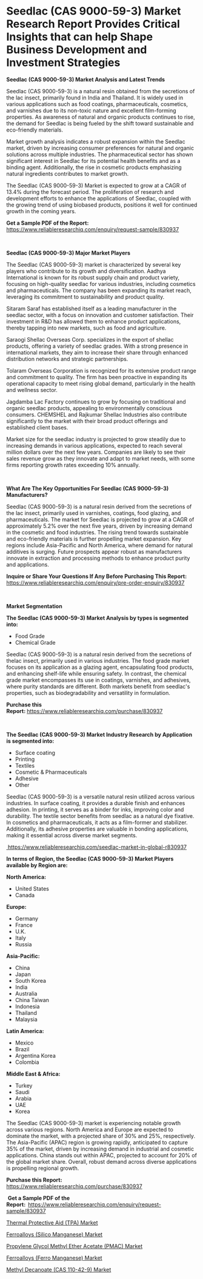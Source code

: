 <p><h1>Seedlac (CAS 9000-59-3) Market Research Report Provides Critical Insights that can help Shape Business Development and Investment Strategies</h1></p><p><strong>Seedlac (CAS 9000-59-3) Market Analysis and Latest Trends</strong></p>
<p><p>Seedlac (CAS 9000-59-3) is a natural resin obtained from the secretions of the lac insect, primarily found in India and Thailand. It is widely used in various applications such as food coatings, pharmaceuticals, cosmetics, and varnishes due to its non-toxic nature and excellent film-forming properties. As awareness of natural and organic products continues to rise, the demand for Seedlac is being fueled by the shift toward sustainable and eco-friendly materials. </p><p>Market growth analysis indicates a robust expansion within the Seedlac market, driven by increasing consumer preferences for natural and organic solutions across multiple industries. The pharmaceutical sector has shown significant interest in Seedlac for its potential health benefits and as a binding agent. Additionally, the rise in cosmetic products emphasizing natural ingredients contributes to market growth. </p><p>The Seedlac (CAS 9000-59-3) Market is expected to grow at a CAGR of 13.4% during the forecast period. The proliferation of research and development efforts to enhance the applications of Seedlac, coupled with the growing trend of using biobased products, positions it well for continued growth in the coming years.</p></p>
<p><strong>Get a Sample PDF of the Report:&nbsp;</strong> <a href="https://www.reliableresearchiq.com/enquiry/request-sample/830937?utm_campaign=1082&utm_medium=2&utm_source=Github&utm_content=ia&utm_term=03042025&utm_id=seedlac-cas-9000-59-3">https://www.reliableresearchiq.com/enquiry/request-sample/830937</a></p>
<p>&nbsp;</p>
<p><strong>Seedlac (CAS 9000-59-3) Major Market Players</strong></p>
<p><p>The Seedlac (CAS 9000-59-3) market is characterized by several key players who contribute to its growth and diversification. Aadhya International is known for its robust supply chain and product variety, focusing on high-quality seedlac for various industries, including cosmetics and pharmaceuticals. The company has been expanding its market reach, leveraging its commitment to sustainability and product quality.</p><p>Sitaram Saraf has established itself as a leading manufacturer in the seedlac sector, with a focus on innovation and customer satisfaction. Their investment in R&D has allowed them to enhance product applications, thereby tapping into new markets, such as food and agriculture.</p><p>Saraogi Shellac Overseas Corp. specializes in the export of shellac products, offering a variety of seedlac grades. With a strong presence in international markets, they aim to increase their share through enhanced distribution networks and strategic partnerships.</p><p>Tolaram Overseas Corporation is recognized for its extensive product range and commitment to quality. The firm has been proactive in expanding its operational capacity to meet rising global demand, particularly in the health and wellness sector. </p><p>Jagdamba Lac Factory continues to grow by focusing on traditional and organic seedlac products, appealing to environmentally conscious consumers. CHEMSHEL and Rajkumar Shellac Industries also contribute significantly to the market with their broad product offerings and established client bases.</p><p>Market size for the seedlac industry is projected to grow steadily due to increasing demands in various applications, expected to reach several million dollars over the next few years. Companies are likely to see their sales revenue grow as they innovate and adapt to market needs, with some firms reporting growth rates exceeding 10% annually.</p></p>
<p>&nbsp;</p>
<p><strong>What Are The Key Opportunities For Seedlac (CAS 9000-59-3) Manufacturers?</strong></p>
<p><p>Seedlac (CAS 9000-59-3) is a natural resin derived from the secretions of the lac insect, primarily used in varnishes, coatings, food glazing, and pharmaceuticals. The market for Seedlac is projected to grow at a CAGR of approximately 5.2% over the next five years, driven by increasing demand in the cosmetic and food industries. The rising trend towards sustainable and eco-friendly materials is further propelling market expansion. Key regions include Asia-Pacific and North America, where demand for natural additives is surging. Future prospects appear robust as manufacturers innovate in extraction and processing methods to enhance product purity and applications.</p></p>
<p><strong>Inquire or Share Your Questions If Any Before Purchasing This Report:</strong> <a href="https://www.reliableresearchiq.com/enquiry/pre-order-enquiry/830937?utm_campaign=1082&utm_medium=2&utm_source=Github&utm_content=ia&utm_term=03042025&utm_id=seedlac-cas-9000-59-3">https://www.reliableresearchiq.com/enquiry/pre-order-enquiry/830937</a></p>
<p>&nbsp;</p>
<p><strong>Market Segmentation</strong></p>
<p><strong>The Seedlac (CAS 9000-59-3) Market Analysis by types is segmented into:</strong></p>
<p><ul><li>Food Grade</li><li>Chemical Grade</li></ul></p>
<p><p>Seedlac (CAS 9000-59-3) is a natural resin derived from the secretions of thelac insect, primarily used in various industries. The food grade market focuses on its application as a glazing agent, encapsulating food products, and enhancing shelf-life while ensuring safety. In contrast, the chemical grade market encompasses its use in coatings, varnishes, and adhesives, where purity standards are different. Both markets benefit from seedlac's properties, such as biodegradability and versatility in formulation.</p></p>
<p><strong>Purchase this Report:&nbsp;</strong><a href="https://www.reliableresearchiq.com/purchase/830937?utm_campaign=1082&utm_medium=2&utm_source=Github&utm_content=ia&utm_term=03042025&utm_id=seedlac-cas-9000-59-3">https://www.reliableresearchiq.com/purchase/830937</a></p>
<p>&nbsp;</p>
<p><strong>The Seedlac (CAS 9000-59-3) Market Industry Research by Application is segmented into:</strong></p>
<p><ul><li>Surface coating</li><li>Printing</li><li>Textiles</li><li>Cosmetic & Pharmaceuticals</li><li>Adhesive</li><li>Other</li></ul></p>
<p><p>Seedlac (CAS 9000-59-3) is a versatile natural resin utilized across various industries. In surface coating, it provides a durable finish and enhances adhesion. In printing, it serves as a binder for inks, improving color and durability. The textile sector benefits from seedlac as a natural dye fixative. In cosmetics and pharmaceuticals, it acts as a film-former and stabilizer. Additionally, its adhesive properties are valuable in bonding applications, making it essential across diverse market segments.</p></p>
<p><a href="https://www.reliableresearchiq.com/seedlac-market-in-global-r830937?utm_campaign=1082&utm_medium=2&utm_source=Github&utm_content=ia&utm_term=03042025&utm_id=seedlac-cas-9000-59-3">&nbsp;https://www.reliableresearchiq.com/seedlac-market-in-global-r830937</a></p>
<p><strong>In terms of Region, the Seedlac (CAS 9000-59-3) Market Players available by Region are:</strong></p>
<p>
    <p> <strong> North America: </strong>
        <ul>
            <li>United States</li>
            <li>Canada</li>
        </ul>
        </p> 
    <p> <strong> Europe: </strong>
        <ul>
            <li>Germany</li>
            <li>France</li>
            <li>U.K.</li>
            <li>Italy</li>
            <li>Russia</li>
        </ul>
        </p> 
    <p> <strong> Asia-Pacific: </strong>
        <ul>
            <li>China</li>
            <li>Japan</li>
            <li>South Korea</li>
            <li>India</li>
            <li>Australia</li>
            <li>China Taiwan</li>
            <li>Indonesia</li>
            <li>Thailand</li>
            <li>Malaysia</li>
        </ul>
        </p> 
    <p> <strong> Latin America: </strong>
        <ul>
            <li>Mexico</li>
            <li>Brazil</li>
            <li>Argentina Korea</li>
            <li>Colombia</li>
        </ul>
        </p> 
    <p> <strong> Middle East & Africa: </strong>
        <ul>
            <li>Turkey</li>
            <li>Saudi</li>
            <li>Arabia</li>
            <li>UAE</li>
            <li>Korea</li>
        </ul>
    </p>
    </p>
<p><p>The Seedlac (CAS 9000-59-3) market is experiencing notable growth across various regions. North America and Europe are expected to dominate the market, with a projected share of 30% and 25%, respectively. The Asia-Pacific (APAC) region is growing rapidly, anticipated to capture 35% of the market, driven by increasing demand in industrial and cosmetic applications. China stands out within APAC, projected to account for 20% of the global market share. Overall, robust demand across diverse applications is propelling regional growth.</p></p>
<p><strong>Purchase this Report: </strong><a href="https://www.reliableresearchiq.com/purchase/830937?utm_campaign=1082&utm_medium=2&utm_source=Github&utm_content=ia&utm_term=03042025&utm_id=seedlac-cas-9000-59-3">https://www.reliableresearchiq.com/purchase/830937</a></p>
<p>&nbsp;<strong>Get a Sample PDF of the Report:&nbsp;&nbsp;</strong><a href="https://www.reliableresearchiq.com/enquiry/request-sample/830937?utm_campaign=1082&utm_medium=2&utm_source=Github&utm_content=ia&utm_term=03042025&utm_id=seedlac-cas-9000-59-3">https://www.reliableresearchiq.com/enquiry/request-sample/830937</a></p>
<p><strong></strong></p>
<p><p><a href="https://github.com/owaysusing/Market-Research-Report-List-1/blob/main/thermal-protective-aid-tpa-market.md?utm_campaign=1082&utm_medium=2&utm_source=Github&utm_content=ia&utm_term=03042025&utm_id=seedlac-cas-9000-59-3">Thermal Protective Aid (TPA) Market</a></p><p><a href="https://github.com/andulanick3/Market-Research-Report-List-1/blob/main/ferroalloys-silico-manganese-market.md?utm_campaign=1082&utm_medium=2&utm_source=Github&utm_content=ia&utm_term=03042025&utm_id=seedlac-cas-9000-59-3">Ferroalloys (Silico Manganese) Market</a></p><p><a href="https://github.com/aijazdeitzbq/Market-Research-Report-List-1/blob/main/propylene-glycol-methyl-ether-acetate-pmac-market.md?utm_campaign=1082&utm_medium=2&utm_source=Github&utm_content=ia&utm_term=03042025&utm_id=seedlac-cas-9000-59-3">Propylene Glycol Methyl Ether Acetate (PMAC) Market</a></p><p><a href="https://github.com/mgapeak/Market-Research-Report-List-1/blob/main/ferroalloys-ferro-manganese-market.md?utm_campaign=1082&utm_medium=2&utm_source=Github&utm_content=ia&utm_term=03042025&utm_id=seedlac-cas-9000-59-3">Ferroalloys (Ferro Manganese) Market</a></p><p><a href="https://github.com/monacaquddus/Market-Research-Report-List-1/blob/main/methyl-decanoate-cas-110-42-9-market.md?utm_campaign=1082&utm_medium=2&utm_source=Github&utm_content=ia&utm_term=03042025&utm_id=seedlac-cas-9000-59-3">Methyl Decanoate (CAS 110-42-9) Market</a></p></p>